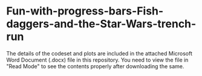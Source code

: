 # Fun-with-progress-bars-Fish-daggers-and-the-Star-Wars-trench-run

The details of the codeset and plots are included in the attached Microsoft Word Document (.docx) file in this repository. 
You need to view the file in "Read Mode" to see the contents properly after downloading the same.
